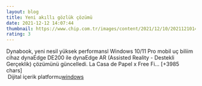 ```yaml
--- 
layout: blog
title: Yeni akıllı gözlük çözümü
date: 2021-12-12 14:07:44
thumbnail: https://www.chip.com.tr/images/content/2021/12/10/2021121014133096085/dynabooktan-gelismis-akilli-gozluk-dynaedge-de200.jpg
rating: 3
---
```

Dynabook, yeni nesil yüksek performansl Windows 10/11 Pro mobil uç biliim cihaz dynaEdge DE200 ile dynaEdge AR (Assisted Reality - Destekli Gerçeklik) çözümünü güncelledi.
La Casa de Papel x Free Fi… [+3985 chars]</br>&nbsp;Dijital içerik platformu<a href="https://www.techno-light.net/">windows</a>